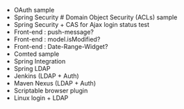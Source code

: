 * OAuth sample
* Spring Security # Domain Object Security (ACLs) sample
* Spring Security + CAS for Ajax login status test
* Front-end : push-message?
* Front-end : model.isModified?
* Front-end : Date-Range-Widget?
* Comted sample
* Spring Integration
* Spring LDAP
* Jenkins (LDAP + Auth)
* Maven Nexus (LDAP + Auth)
* Scriptable browser plugin
* Linux login + LDAP
